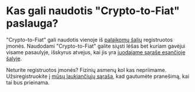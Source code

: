 # Kas gali naudotis "Crypto-to-Fiat" paslauga?

"Crypto-to-Fiat" gali naudotis vienoje iš [palaikomų šalių](https://help.request.finance/en/articles/8622148-which-countries-are-supported-for-crypto-to-fiat-payments#h_581e338a46) registruotos įmonės. Naudodami "Crypto-to-Fiat" galite siųsti lėšas bet kuriam gavėjui visame pasaulyje, išskyrus atvejus, kai jis yra [juodajame sąraše esančioje šalyje](https://help.request.finance/en/articles/9258408-which-countries-are-blacklisted-for-crypto-to-fiat-payments).

Neturite registruotos įmonės? Fizinių asmenų kol kas nepriimame. Užsiregistruokite į [mūsų laukiančiųjų sąrašą](https://requestfinance.typeform.com/c2f-individuals), kad gautumėte pranešimą, kai tai bus prieinama.
